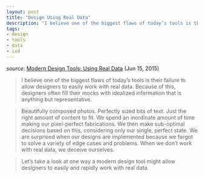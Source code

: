 ```yaml
---
layout: post
title: "Design Using Real Data"
description: "I believe one of the biggest flaws of today’s tools is their failure to allow designers to easily work with real data."
tags:
- design
- tools
- data
- ixd
---
```


*source*: [Modern Design Tools: Using Real Data](https://medium.com/bridge-collection/modern-design-tools-using-real-data-62d499e97482) (Jun 15, 2015)

> I believe one of the biggest flaws of today’s tools is their failure to allow designers to easily work with real data. Because of this, designers often fill their mocks with idealized information that is anything but representative.

> Beautifully composed photos. Perfectly sized bits of text. Just the right amount of content to fit. We spend an inordinate amount of time making our pixel-perfect fabrications. We then make sub-optimal decisions based on this, considering only our single, perfect state. We are surprised when our designs are implemented because we forgot to solve a variety of edge cases and problems. When we don’t work with real data, we deceive ourselves.

> Let’s take a look at one way a modern design tool might allow designers to easily and rapidly work with real data.
